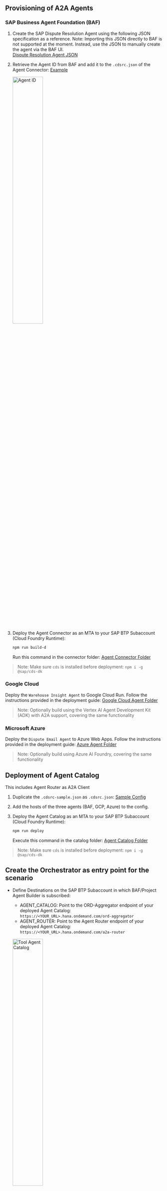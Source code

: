 ## Provisioning of A2A Agents

### SAP Business Agent Foundation (BAF)

1. Create the SAP Dispute Resolution Agent using the following JSON specification as a reference. Note: Importing this JSON directly to BAF is not supported at the moment. Instead, use the JSON to manually create the agent via the BAF UI.  
   [Dispute Resolution Agent JSON](https://github.com/SAP-samples/btp-a2a-dispute-resolution/blob/main/agents/sap-agent-builder-a2a/agent-builder-agent-exports/dispute-resolution-agent.json)

2. Retrieve the Agent ID from BAF and add it to the `.cdsrc.json` of the Agent Connector: [Example](https://github.com/SAP-samples/btp-a2a-dispute-resolution/blob/main/agents/sap-agent-builder-a2a/agent-builder-a2a-agent-connector/.cdsrc.json)

    <p float="left">
        <img src="./img/agent-id.png" alt="Agent ID" width="45%" />
   </p>

3. Deploy the Agent Connector as an MTA to your SAP BTP Subaccount (Cloud Foundry Runtime):  
   ```bash
   npm run build-d
   ```
   Run this command in the connector folder: [Agent Connector Folder](https://github.com/SAP-samples/btp-a2a-dispute-resolution/tree/main/agents/sap-agent-builder-a2a/agent-builder-a2a-agent-connector)

>Note: Make sure `cds` is installed before deployment: ```npm i -g @sap/cds-dk```

### Google Cloud 

Deploy the `Warehouse Insight Agent` to Google Cloud Run. Follow the instructions provided in the deployment guide: [Google Cloud Agent Folder](https://github.com/SAP-samples/btp-a2a-dispute-resolution/tree/main/agents/gcp-adk-a2a#adk-agent-a2a-server-deployment-steps)

>Note: Optionally build using the Vertex AI Agent Development Kit (ADK) with A2A support, covering the same functionality

### Microsoft Azure 

Deploy the `Dispute Email Agent` to Azure Web Apps. Follow the instructions provided in the deployment guide: [Azure Agent Folder](https://github.com/SAP-samples/btp-a2a-dispute-resolution/tree/main/agents/azure-ai-foundry-a2a#azure-agent-a2a-server-deployment-steps)

>Note: Optionally build using Azure AI Foundry, covering the same functionality

## Deployment of Agent Catalog

This includes Agent Router as A2A Client

1. Duplicate the `.cdsrc-sample.json` as `.cdsrc.json`: [Sample Config](https://github.com/SAP-samples/btp-a2a-dispute-resolution/blob/main/agent-catalog/.cdsrc-sample.json)

2. Add the hosts of the three agents (BAF, GCP, Azure) to the config.

3. Deploy the Agent Catalog as an MTA to your SAP BTP Subaccount (Cloud Foundry Runtime):
   ```bash
   npm run deploy
   ```
   Execute this command in the catalog folder: [Agent Catalog Folder](https://github.com/SAP-samples/btp-a2a-dispute-resolution/tree/main/agent-catalog)

>Note: Make sure `cds` is installed before deployment: ```npm i -g @sap/cds-dk```

## Create the Orchestrator as entry point for the scenario
- Define Destinations on the SAP BTP Subaccount in which BAF/Project Agent Builder is subscribed:
    - AGENT_CATALOG: Point to the ORD-Aggregator endpoint of your deployed Agent Catalog: `https://<YOUR_URL>.hana.ondemand.com/ord-aggregator`
    - AGENT_ROUTER: Point to the Agent Router endpoint of your deployed Agent Catalog: `https://<YOUR_URL>.hana.ondemand.com/a2a-router`
   <p float="left">
        <img src="./img/agent-destination.png" alt="Tool Agent Catalog" width="45%" />
   </p>
- Create Orchestrator Agent in BAF: https://github.com/SAP-samples/btp-a2a-dispute-resolution/blob/main/agents/sap-agent-builder-a2a/agent-builder-agent-exports/orchestrator.json
    <p float="left">
        <img src="./img/agent-orchestrator.png" alt="Tool Agent Catalog" width="45%" />
    </p>

- Create `Bring-Your-Own-Tool` Tools for the Orchestrator Agent pointing to the Destinations AGENT_CATALOG and AGENT_ROUTER 
    <p float="left">
      <img src="./img/tool-agent-catalog.png" alt="Tool Agent Catalog" width="45%" />
      <img src="./img/tool-agent-router.png" alt="Tool Agent Router" width="45%" />
    </p>


>HINT: For debugging and development locally, open a tunnel (e.g., via ngrok) to your machine and point to your local CAP server (port 4005 here) by entering `<YOUR_TUNNEL>:4005/ord-aggregator` and `<YOUR_TUNNEL>:4005/a2a-router` as the destinations URLs. With this setup, the Orchestrator Agent connects to the Agent Catalog running on your machine.

## Develop/Run locally 

### Agent Catalog:
1. Ensure your machine supports TypeScript:
   ```bash
   npm i -g typescript ts-node tsx
   ```
   [Enable TypeScript Support](https://cap.cloud.sap/docs/node.js/typescript#enable-typescript-support)

2. Ensure the `.cdsrc.json` contains correct host URLs (Deployment of Catalog (includes Agent Router as A2A Client))
3. Ensure BTP Destinations point to your machine. Open a tunnel (e.g., via ngrok) to your machine and point to your local CAP server (port 4005 here) by entering `<YOUR_TUNNEL>:4005/a2a-router` 
4. In the `agent-catalog` [Folder](https://github.com/SAP-samples/btp-a2a-dispute-resolution/tree/main/agent-catalog) run:
   ```bash
   npm install
   npm run watch
   ```
5. Trigger interactions via the Orchestrator Agent.


### Agent Connector:
1. Ensure your machine supports TypeScript:
   ```bash
   npm i -g typescript ts-node tsx
   ```
   [Enable TypeScript Support](https://cap.cloud.sap/docs/node.js/typescript#enable-typescript-support)
2. Ensure the `.cdsrc.json` contains correct Agent ID
3. Make sure the Host of the Agent Connector in the Agent Catalog is set to your local machine. Open a tunnel (e.g., via ngrok) to your machine and point to your local CAP server (port 4005 here) by entering `<YOUR_TUNNEL>:4005/a2a-service`
4. In the `agent-connector` [Folder](https://github.com/SAP-samples/btp-a2a-dispute-resolution/tree/main/agents/sap-agent-builder-a2a/agent-builder-a2a-agent-connector) run:
   ```bash
   npm install
   npm run watch
   ```
5. Trigger interactions via the Orchestrator Agent.


## Try It Out

Start a new chat for the Orchestrator Agent and ask:

```
Ali from our customer XStore has just opened up a Dispute Case on their latest order. 
Please resolve it and provide a draft email to the customer.
```
<p float="left">
   <img src="./img/agent-try.png" alt="Try" width="45%" />
</p>

Provide confirmation to use a remote agetns via A2A protocol. Confirm with "Yes" to proceed. 

The Orchestrator Agent will identify the required agents from the Agent Catalog, create a task plan for orchestration, and initiate the dispute resolution process. 

As an outcome, you will receive a confirmation of the dispute resolution creation and a draft email to the customer.

<p float="left">
   <img src="./img/agent-result.png" alt="Try" width="45%" />
</p>

### Understand what happenes behind the scenes
If you open the 'Trace Diagram' (highlited in the screeshot below) you can see the flow of the agents and their interactions.

<p float="left"><img src="./img/agent-trace.png" width="45%" /></p>
<p float="left"><img src="./img/agent-flow.png" alt="Flow" width="45%" /></p>

Before the orchecstration agent start distributing tasks to the agents, it first checks the Agent Catalog for available agents. 
>Note: in the flow diagram if you click on the arrow between the Orchestrator Agent and the Agent Catalog, you can see the response of the Agent Catalog.

<p float="left">
   <img src="./img/agent-catalog.png" alt="Agent Catalog" width="45%" />
</p>

Agent catalog will return list of following agents:
- SAP Dispute Resolution Agent running on Agent Builder 
- Warehouse Insights Agent running on Google Cloud, built with Agent Development Kit (ADK)
- Azure Dispute Policy and Email Agent running on Azure 

<details>
<summary>Agent Catalog response</summary>
<pre><code>
{
  "catalog": [
    {
      "ordVersion": "1.9",
      "ordDocUrl": "https://platform-adoption-advisory-sce-testpab-56g0kzwc-dev-baf2d5a016e.cfapps.eu12.hana.ondemand.com/open-resource-discovery/v1/documents/1",
      "provider": "SAP",
      "agentCardUrl": "https://platform-adoption-advisory-sce-testpab-56g0kzwc-dev-baf2d5a016e.cfapps.eu12.hana.ondemand.com/.well-known/agent.json",
      "agent": {
        "name": "SAP Dispute Resolution Agent",
        "description": "Resolve disputes, manage business processes, and analyze data in the cloud",
        "url": "https://platform-adoption-advisory-sce-testpab-56g0kzwc-dev-baf2d5a016e.cfapps.eu12.hana.ondemand.com/a2a-service",
        "version": "0.0.1",
        "defaultInputModes": ["text/plain"],
        "defaultOutputModes": ["text/plain", "application/html"],
        "capabilities": {
          "streaming": false,
          "callback": true
        },
        "skills": [
          {
            "id": "dispute-management",
            "name": "Dispute Management",
            "description": "Manage and resolve business disputes efficiently",
            "tags": ["dispute", "management", "resolution"],
            "examples": [
              "list all open dispute cases",
              "resolve dispute case #12345",
              "provide details of dispute case #67890"
            ],
            "outputModes": ["text/plain", "application/html"]
          },
          {
            "id": "business-data-cloud-analysis",
            "name": "Business Data Cloud Analysis",
            "description": "Analyze business data using cloud-based tools",
            "tags": ["data analysis", "business", "cloud"],
            "examples": [
              "analyze financial data for the past quarter",
              "generate a report on sales performance metrics",
              "compare customer engagement data across regions"
            ],
            "outputModes": ["application/html", "text/csv"]
          }
        ]
      }
    },
    {
      "ordVersion": "1.9",
      "ordDocUrl": "https://adk-agent-service-direct-395311854449.us-central1.run.app//open-resource-discovery/v1/documents/1",
      "provider": "Google",
      "agentCardUrl": "https://adk-agent-service-direct-395311854449.us-central1.run.app//.well-known/agent.json",
      "agent": {
        "capabilities": {
          "pushNotifications": false,
          "streaming": false
        },
        "defaultInputModes": ["text/plain"],
        "defaultOutputModes": ["text/plain"],
        "description": "Tracks stock movements across the warehouse and their causes in real-time.",
        "name": "Warehouse_Insight_Agent",
        "skills": [
          {
            "description": "Tracks stock movements across the warehouse and their causes in real-time.",
            "examples": [
              "why did the stock level for Item X drop this morning?",
              "which orders caused stock changes for Item Y in the last 24 hours?"
            ],
            "id": "warehouse-insight-query",
            "name": "Warehouse Insight Query Tool",
            "tags": ["warehouse", "stock", "inventory", "data query", "shipping"]
          }
        ],
        "url": "https://adk-agent-service-direct-395311854449.us-central1.run.app/",
        "version": "0.0.1"
      }
    },
    {
      "ordVersion": "1.9",
      "ordDocUrl": "https://a2aazureserver2-ddatapg8auhzbccf.eastus2-01.azurewebsites.net/open-resource-discovery/v1/documents/1",
      "provider": "Microsoft",
      "agentCardUrl": "https://a2aazureserver2-ddatapg8auhzbccf.eastus2-01.azurewebsites.net/.well-known/agent.json",
      "agent": {
        "capabilities": {
          "pushNotifications": false,
          "streaming": false
        },
        "defaultInputModes": ["text/plain"],
        "defaultOutputModes": ["text/plain"],
        "description": "Analyzes dispute and using provided additional information, drafts a response email.",
        "name": "Dispute_Email_Agent",
        "skills": [
          {
            "description": "Generates an email response for a given dispute shared by a customer.",
            "examples": [
              "Generate a response for dispute by Customer CUST001, order ORD0001, where only 90 of the ordered 100 items were delivered."
            ],
            "id": "dispute_email_generation",
            "name": "Dispute Email Generation Tool",
            "tags": ["dispute resolution", "customer service", "dispute email", "email generation"]
          }
        ],
        "url": "https://a2aazureserver2-ddatapg8auhzbccf.eastus2-01.azurewebsites.net/",
        "version": "0.0.1"
      }
    }
  ]
}
</code></pre>

</details>
<br>

Orchestrator Agent will perform following steps:

1. first call the dispote resolution agent to confirm the invoice and shipment data from SAP S/4HANA and confirm the expected 1,000 units shipped
   <p float="left">
      <img src="./img/agent-sap-dispute.png" alt="Try" width="45%" />
   </p>

2. Call the warehouse insights agent to analyze logistics and retrieve a packaging slip showing only 900 t-shirts shipped
   <p float="left">
      <img src="./img/agent-google.png" alt="Try" width="45%" />
   </p>

3. Call the dispute policy and email agent to retrieve communication history and create an email draft to the customer according to the dispute policy
   <p float="left">
      <img src="./img/agent-azure.png" alt="Try" width="45%" />
   </p>

## Demo Video
Watch the demo video to see the scenario in action.

[![Watch the video](./img/demo.png)](https://video.sap.com/embed/secure/iframe/entryId/1_kcgq0nd4/uiConfId/54310412/st/0)
